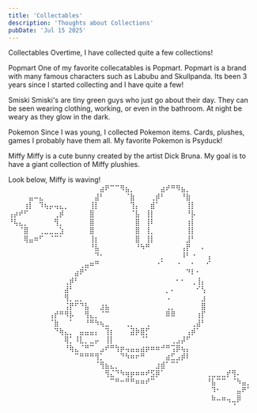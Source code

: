```yaml
---
title: 'Collectables'
description: 'Thoughts about Collections'
pubDate: 'Jul 15 2025'
---
```

Collectables
Overtime, I have collected quite a few collections!

Popmart
One of my favorite collecatables is Popmart. Popmart is a brand with many famous characters such as Labubu and Skullpanda. Its been 3 years since I started collecting and I have quite a few!

Smiski
Smiski's are tiny green guys who just go about their day. They can be seen wearing clothing, working, or even in the bathroom. At night be weary as they glow in the dark.

Pokemon
Since I was young, I collected Pokemon items. Cards, plushes, games I probably have them all. My favorite Pokemon is Psyduck!

Miffy
Miffy is a cute bunny created by the artist Dick Bruna. My goal is to have a giant collection of Miffy plushies.

Look below, Miffy is waving!
      ⠀⠀⠀⠀⠀⠀⠀⠀⠀⠀⠀⠀⠀⠀⠀⠀⠀⠀⣴⠟⠉⠉⠻⣦⡀⠀⠀⠀⠀⠀⣴⠞⠛⠻⣦⡀⠀⠀⠀⠀⠀⠀⠀⠀⠀⠀⠀⠀
                ⠀⠀⠀⠀⣤⠤⣄⠀⠀⠀⠀⠀⠀⠀⠀⠀⠀⣼⠃⠀⠀⠀⠀⠈⣷⠀⠀⠀⢀⡾⠃⠀⠀⠀⠘⣷⠀⠀⠀⠀⠀⠀⠀⠀⠀⠀⠀⠀
                ⠀⠀⠀⢰⡇⠀⠹⢦⡤⢤⣄⡀⠀⠀⠀⠀⢸⡇⠀⠀⠀⠀⠀⠀⢹⡄⠀⠀⣾⠁⠀⠀⠀⠀⠀⢸⡇⠀⠀⠀⠀⠀⠀⠀⠀⠀⠀⠀
                ⢠⡴⠞⠋⠀⠀⠀⠀⠀⢀⡾⠀⠀⠀⠀⠀⣿⠀⠀⠀⠀⠀⠀⠀⠈⣧⠀⢸⡇⠀⠀⠀⠀⠀⠀⠘⡧⠀⠀⠀⠀⠀⠀⠀⠀⠀⠀⠀
                ⠘⢧⣄⡀⠀⠀⠀⠀⠀⢻⡀⠀⠀⠀⠀⠀⣿⠀⠀⠀⠀⠀⠀⠀⠀⣿⠀⢸⠇⠀⠀⠀⠀⠀⠀⢰⡇⠀⠀⠀⠀⠀⠀⠀⠀⠀⠀⠀
                ⠀⠀⠈⣿⠀⠀⢀⣀⣀⣀⣱⠀⠀⠀⠀⠀⣿⠀⠀⠀⠀⠀⠀⠀⠀⣿⠀⢸⡀⠀⠀⠀⠀⠀⠀⢸⡇⠀⠀⠀⠀⠀⠀⠀⠀⠀⠀⠀
                ⠀⠀⠀⢿⣤⠶⠋⠀⠈⠉⠁⠀⠀⠀⠀⠀⢸⡆⠀⠀⠀⠀⠀⠀⠀⣿⠀⢸⡇⠀⠀⠀⠀⠀⠀⣸⠃⠀⠀⠀⠀⠀⠀⠀⠀⠀⠀⠀
                ⠀⠀⠀⠀⠀⠀⠀⠀⠀⠀⠀⠀⠀⠀⠀⠀⠘⣧⠀⠀⠀⠀⠀⠀⠀⠘⠳⠛⠀⠀⠀⠀⠀⠀⢠⡟⠀⠀⠄⠀⠀⠀⠀⠀⠀⠀⠀⠀
                ⠀⠀⠀⠀⠀⠀⠀⠀⠀⠀⠀⠀⠀⠀⠀⠀⠀⠙⠂⠀⠀⠀⠀⠀⠀⠀⠀⠀⠀⠀⡀⠀⠀⠀⠸⠃⠐⠀⠀⢠⠀⠀⠀⠀⠀⠀⠀⠀
                ⠀⠀⠀⠀⠀⠀⠀⠀⠀⠀⠀⠀⠀⠀⢀⣤⠶⠛⠀⠀⠀⠀⠀⠀⠀⠀⠀⠀⠀⠐⠁⠀⠀⠐⠀⠀⠂⠀⠀⠊⠀⠀⠀⠀⠀⠀⠀⠀
                ⠀⠀⠀⠀⠀⠀⠀⠀⠀⠀⠀⠀⠀⣴⠟⠁⠀⠀⠀⠀⠀⠀⠀⠀⠀⠀⠀⠀⠀⠀⠀⠀⠀⠀⠀⠙⠇⠂⠀⠀⠀⠀⠀⠀⠀⠀⠀⠀
                ⠀⠀⠀⠀⠀⠀⠀⠀⠀⠀⠀⢀⡾⠃⠀⠀⠀⠀⠀⠀⠀⠀⠀⠀⠀⠀⠀⠀⠀⠀⠀⠀⠀⠂⠂⠀⢀⢸⡄⠀⠀⠀⠀⠀⠀⠀⠀⠀
                ⠀⠀⠀⠀⠀⠀⠀⠀⠀⠀⠀⣼⠃⠀⠀⠀⠀⠀⠀⠀⠀⠀⠀⠀⠀⠀⠀⠀⠀⠀⠀⡀⠄⠀⠀⠀⠀⠊⢣⠀⠀⠀⠀⠀⠀⠀⠀⠀
                ⠀⠀⠀⠀⠀⠀⠀⠀⠀⠀⠀⢻⡀⣀⡀⠀⠀⠀⠀⠀⠀⠀⠀⠀⠀⠀⠀⠀⠀⠀⠀⠠⠀⠀⠀⠀⠀⠀⣰⠀⠀⠀⠀⠀⠀⠀⠀⠀
                ⠀⠀⠀⠀⠀⠀⠀⠀⠀⠀⠀⢨⡟⠋⠙⣧⠀⠀⣰⣦⠀⠀⠀⠀⠀⠀⠀⠀⠀⠀⠀⢀⡀⠀⠀⠀⠀⠀⣿⠀⠀⠀⠀⠀⠀⠀⠀⠀
                ⠀⠀⠀⠀⠀⠀⠀⠀⢠⡞⠛⠻⡧⠀⠀⢻⣄⡀⠈⠉⠀⠀⠀⠀⠀⠀⠀⠀⠀⠀⠀⠿⠿⠀⠀⠀⠀⢰⡏⠀⠀⠀⠀⠀⠀⠀⠀⠀
                ⠀⠀⠀⠀⠀⠀⠀⠀⠈⣷⠀⠀⠁⠀⠀⠘⠛⠳⢦⣀⠀⠀⠀⢀⡀⠀⠀⢀⠀⠀⠀⠀⠀⠀⠀⠀⢀⣼⠃⠀⠀⠀⠀⠀⠀⠀⠀⠀
                ⠀⠀⠀⠀⠀⠀⠀⠀⠀⠙⢷⣄⡀⠀⣤⣤⣤⡄⠀⢹⡆⠀⠀⠀⣽⡷⣿⡋⠀⠀⠀⠀⠀⠀⠀⢠⡾⠁⠀⠀⠀⠀⠀⠀⠀⠀⠀⠀
                ⠀⠀⠀⠀⠀⠀⠀⠀⠀⠀⠀⢿⡁⠸⣇⡀⣀⡤⠀⢸⡇⠀⠀⠀⠀⠀⠈⠁⠀⠀⠀⠀⢀⣠⡼⠋⠀⠀⠀⠀⠀⠀⠀⠀⠀⠀⠀⠀
                ⠀⠀⠀⠀⠀⠀⠀⠀⠀⠀⠀⠘⢷⣄⠈⠛⠉⠀⣠⠞⠛⢳⡶⢤⣤⣤⣴⡶⠶⠶⠚⠛⢩⡿⢦⡄⠀⠀⠀⠀⠀⠀⠀⠀⠀⠀⠀⠀
                ⠀⠀⠀⠀⠀⠀⠀⠀⠀⠀⠀⠀⠀⠉⠛⠛⠛⢻⡁⠀⠀⠀⠙⠳⠶⠖⠛⠀⠀⠀⠀⣴⣋⣠⡾⠇⠀⠀⠀⠀⠀⠀⠀⠀⠀⠀⠀⠀
                ⠀⠀⠀⠀⠀⠀⠀⠀⠀⠀⠀⠀⠀⠀⠀⠀⠀⠈⢻⣦⣄⡀⠀⠀⠀⠀⠀⠀⠀⣰⣾⠁⠉⠁⠀⠀⠀⠀⠀⠀⠀⠀⠀⠀⠀⠀⠀⠀
                ⠀⠀⠀⠀⠀⠀⠀⠀⠀⠀⠀⠀⠀⠀⠀⠀⠀⠀⠀⢻⣌⠙⠳⢶⡶⠶⠶⠞⣫⡿⠁⠀⠀⠀⠀⠀⠀⠀⠀⢀⣀⣀⣀⡞⢻⠄⠀⠀
                ⠀⠀⠀⠀⠀⠀⠀⠀⠀⠀⠀⠀⠀⠀⠀⠀⠀⠀⠀⠀⠉⠛⠒⠛⠛⠶⠶⠞⠉⠀⠀⠀⠀⠀⠀⠀⠀⠀⠀⠘⣧⠉⠉⠀⠈⠳⣤⡀
                ⠀⠀⠀⠀⠀⠀⠀⠀⠀⠀⠀⠀⠀⠀⠀⠀⠀⠀⠀⠀⠀⠀⠀⠀⠀⠀⠀⠀⠀⠀⠀⠀⠀⠀⠀⠀⠀⠀⠀⠀⠹⠂⠀⠀⠀⣤⠟⠁
                ⠀⠀⠀⠀⠀⠀⠀⠀⠀⠀⠀⠀⠀⠀⠀⠀⠀⠀⠀⠀⠀⠀⠀⠀⠀⠀⠀⠀⠀⠀⠀⠀⠀⠀⠀⠀⠀⠀⠀⠀⠷⠤⠶⢤⣀⡿⠀⠀
                ⠀⠀⠀⠀⠀⠀⠀⠀⠀⠀⠀⠀⠀⠀⠀⠀⠀⠀⠀⠀⠀⠀⠀⠀⠀⠀⠀⠀⠀⠀⠀⠀⠀⠀⠀⠀⠀⠀⠀⠀⠀⠀⠀⠀⠈⠀⠀⠀

